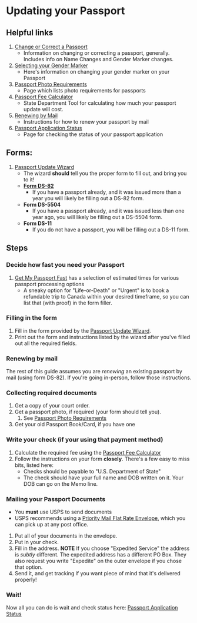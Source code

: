# Updating your Passport

## Helpful links
1. [Change or Correct a Passport](https://travel.state.gov/content/travel/en/passports/have-passport/change-correct.html)
    - Information on changing or correcting a passport, generally. Includes info on Name Changes and Gender Marker changes.
2. [Selecting your Gender Marker](https://travel.state.gov/content/travel/en/passports/need-passport/selecting-your-gender-marker.html)
    - Here's information on changing your gender marker on your Passport
3. [Passport Photo Requirements](https://travel.state.gov/content/travel/en/passports/how-apply/photos.html)
    - Page which lists photo requirements for passports
4. [Passport Fee Calculator](https://travel.state.gov/content/travel/en/passports/how-apply/fees.html?cq_ck=1713959252608#Passport%20fee%20calculator)
    - State Department Tool for calculating how much your passport update will cost.
5. [Renewing by Mail](https://travel.state.gov/content/travel/en/passports/have-passport/renew.html#ExternalPopup)
    - Instructions for how to renew your passport by mail
6. [Passport Application Status](https://passportstatus.state.gov/)
    - Page for checking the status of your passport application
    
## Forms:
1. [Passport Update Wizard](https://pptform.state.gov/PassportWizardMain.aspx)
    - The wizard **should** tell you the proper form to fill out, and bring you to it!
    - [**Form DS-82**](https://eforms.state.gov/Forms/ds82_pdf.pdf)
        - If you have a passport already, and it was issued more than a year you will likely be filling out a DS-82 form.
    - **Form DS-5504**
        - If you have a passport already, and it was issued less than one year ago, you will likely be filling out a DS-5504 form.
    - **Form DS-11**
        - If you do not have a passport, you will be filling out a DS-11 form.

## Steps

### Decide how fast you need your Passport
1. [Get My Passport Fast](https://travel.state.gov/content/travel/en/passports/get-fast.html) has a selection of estimated times for various passport processing options
    - A sneaky option for "Life-or-Death" or "Urgent" is to book a refundable trip to Canada within your desired timeframe, so you can list that (with proof) in the form filler.

### Filling in the form
1. Fill in the form provided by the [Passport Update Wizard](https://pptform.state.gov/PassportWizardMain.aspx).
2. Print out the form and instructions listed by the wizard after you've filled out all the required fields.

### Renewing by mail
The rest of this guide assumes you are *renewing* an existing passport by mail (using form DS-82). If you're going in-person, follow those instructions.

### Collecting required documents
1. Get a copy of your court order.
2. Get a passport photo, if required (your form should tell you).
    1. See [Passport Photo Requirements](https://travel.state.gov/content/travel/en/passports/how-apply/photos.html)
3. Get your old Passport Book/Card, if you have one

### Write your check (if your using that payment method)
1. Calculate the required fee using the [Passport Fee Calculator](https://travel.state.gov/content/travel/en/passports/how-apply/fees.html?cq_ck=1713959252608#Passport%20fee%20calculator)
2. Follow the instructions on your form **closely**. There's a few easy to miss bits, listed here:
    - Checks should be payable to "U.S. Department of State"
    - The check should have your full name and DOB written on it. Your DOB can go on the Memo line.

### Mailing your Passport Documents
- You **must** use USPS to send documents
- USPS recommends using a [Priority Mail Flat Rate Envelope](https://store.usps.com/store/product/shipping-supplies/priority-mail-flat-rate-envelope-P_EP_14_F), 
which you can pick up at any post office.

1. Put all of your documents in the envelope.
2. Put in your check.
3. Fill in the address. **NOTE** If you choose "Expedited Service" the address is *subtly* different. 
The expedited address has a different PO Box. They also request you write "Expedite" on the outer envelope if you chose that option.
4. Send it, and get tracking if you want piece of mind that it's delivered properly!

### Wait!
Now all you can do is wait and check status here: [Passport Application Status](https://passportstatus.state.gov/)
